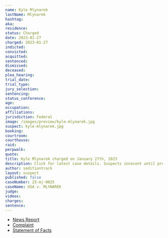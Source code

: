 ```yaml
---
name: Kyle Mlynarek
lastName: Mlynarek
hashtag:
aka:
residence:
status: Charged
date: 2023-01-27
charged: 2023-01-27
indicted:
convicted:
acquitted:
sentenced:
dismissed:
deceased:
plea_hearing:
trial_date:
trial_type:
jury_selection:
sentencing:
status_conference:
age:
occupation:
affiliations:
jurisdiction: Federal
image: /images/preview/kyle-mlynarek.jpg
suspect: kyle-mlynarek.jpg
booking:
courtroom:
courthouse:
raid:
perpwalk:
quote:
title: Kyle Mlynarek charged on January 27th, 2023
description: Click for latest case details. Suspects innocent until proven guilty.
author: seditiontrack
layout: suspect
published: false
caseNumber: 23-mj-0025
caseName: USA v. MLYNAREK
judge:
videos:
charges:
sentence:
---
```

- [News Report]()
- [Complaint](https://www.justice.gov/usao-dc/case-multi-defendant/file/1567216/download)
- [Statement of Facts](https://www.justice.gov/usao-dc/case-multi-defendant/file/1567221/download)
